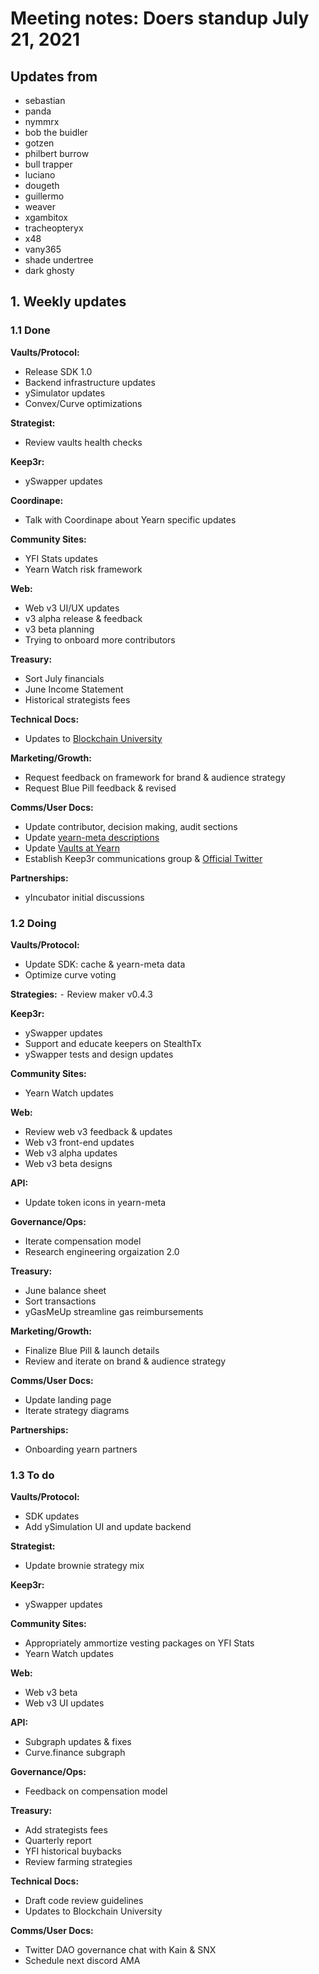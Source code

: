 # Meeting notes: Doers standup July 21, 2021

## Updates from

- sebastian
- panda
- nymmrx
- bob the buidler
- gotzen
- philbert burrow
- bull trapper
- luciano
- dougeth
- guillermo
- weaver
- xgambitox
- tracheopteryx
- x48
- vany365
- shade undertree
- dark ghosty

## 1. Weekly updates

### 1.1 Done

**Vaults/Protocol:**

- Release SDK 1.0
- Backend infrastructure updates
- ySimulator updates
- Convex/Curve optimizations

**Strategist:**

- Review vaults health checks

**Keep3r:**

- ySwapper updates

**Coordinape:**

- Talk with Coordinape about Yearn specific updates

**Community Sites:**

- YFI Stats updates
- Yearn Watch risk framework

**Web:**

- Web v3 UI/UX updates
- v3 alpha release & feedback
- v3 beta planning
- Trying to onboard more contributors

**Treasury:**

- Sort July financials
- June Income Statement
- Historical strategists fees

**Technical Docs:**

- Updates to [Blockchain University](https://blockchain-university.vercel.app/)

**Marketing/Growth:**

- Request feedback on framework for brand & audience strategy
- Request Blue Pill feedback & revised

**Comms/User Docs:**

- Update contributor, decision making, audit sections
- Update [yearn-meta descriptions](https://github.com/yearn/yearn-meta/tree/master/data)
- Update [Vaults at Yearn](https://medium.com/yearn-state-of-the-vaults/the-vaults-at-yearn-9237905ffed3)
- Establish Keep3r communications group & [Official Twitter](https://twitter.com/thekeep3r/status/1417219935428878340)

**Partnerships:**

- yIncubator initial discussions

### 1.2 Doing

**Vaults/Protocol:**

- Update SDK: cache & yearn-meta data
- Optimize curve voting

**Strategies:**
⁃ Review maker v0.4.3

**Keep3r:**

- ySwapper updates
- Support and educate keepers on StealthTx
- ySwapper tests and design updates

**Community Sites:**

- Yearn Watch updates

**Web:**

- Review web v3 feedback & updates
- Web v3 front-end updates
- Web v3 alpha updates
- Web v3 beta designs

**API:**

- Update token icons in yearn-meta

**Governance/Ops:**

- Iterate compensation model
- Research engineering orgaization 2.0

**Treasury:**

- June balance sheet
- Sort transactions
- yGasMeUp streamline gas reimbursements

**Marketing/Growth:**

- Finalize Blue Pill & launch details
- Review and iterate on brand & audience strategy

**Comms/User Docs:**

- Update landing page
- Iterate strategy diagrams

**Partnerships:**

- Onboarding yearn partners

### 1.3 To do

**Vaults/Protocol:**

- SDK updates
- Add ySimulation UI and update backend

**Strategist:**

- Update brownie strategy mix

**Keep3r:**

- ySwapper updates

**Community Sites:**

- Appropriately ammortize vesting packages on YFI Stats
- Yearn Watch updates

**Web:**

- Web v3 beta
- Web v3 UI updates

**API:**

- Subgraph updates & fixes
- Curve.finance subgraph

**Governance/Ops:**

- Feedback on compensation model

**Treasury:**

- Add strategists fees
- Quarterly report
- YFI historical buybacks
- Review farming strategies

**Technical Docs:**

- Draft code review guidelines
- Updates to Blockchain University

**Comms/User Docs:**

- Twitter DAO governance chat with Kain & SNX
- Schedule next discord AMA
